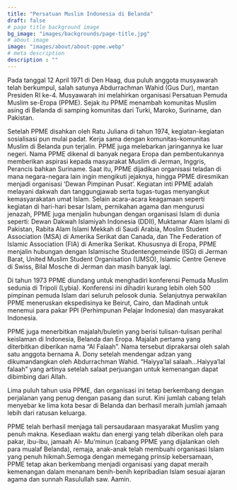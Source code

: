```yaml
---
title: "Persatuan Muslim Indonesia di Belanda"
draft: false
# page title background image
bg_image: "images/backgrounds/page-title.jpg"
# about image
image: "images/about/about-ppme.webp"
# meta description
description : ""
---
```



Pada tanggal 12 April 1971 di Den Haag, dua puluh anggota musyawarah telah berkumpul, salah satunya Abdurrachman Wahid (Gus Dur), mantan Presiden RI ke-4. Musyawarah ini melahirkan organisasi Persatuan Pemuda Muslim se-Eropa (PPME).  Sejak itu PPME menambah komunitas Muslim asing di Belanda di samping komunitas dari Turki, Maroko, Suriname, dan Pakistan.

Setelah PPME disahkan oleh Ratu Juliana di tahun 1974, kegiatan-kegiatan sosialisasi pun mulai padat. Kerja sama dengan komunitas-komunitas Muslim di Belanda pun terjalin. PPME juga melebarkan jaringannya ke luar negeri. Nama PPME dikenal di banyak negara Eropa dan pembentukannya memberikan aspirasi kepada masyarakat Muslim di Jerman, Inggris, Perancis bahkan Suriname. Saat itu, PPME dijadikan organisasi teladan di mana negara-negara lain ingin mengikuti jejaknya, hingga PPME diresmikan menjadi organisasi ‘Dewan Pimpinan Pusat’.
Kegiatan inti PPME adalah melayani dakwah dan tanggungjawab serta tugas-tugas menyangkut kemasyarakatan umat Islam. Selain acara-acara keagamaan seperti kegiatan di hari-hari besar Islam, pernikahan agama dan mengurusi jenazah, PPME juga menjalin hubungan dengan organisasi Islam di dunia seperti: Dewan Dakwah Islamiyah Indonesia (DDII), Muktamar Alam Islami di Pakistan, Rabita Alam Islami Mekkah di Saudi Arabia, Moslim Student Association (MSA) di Amerika Serikat dan Canada, dan The Federation of Islamic Association (FIA) di Amerika Serikat. Khususnya di Eropa, PPME menjalin hubungan dengan Islamische Studentengemeinde (ISG) di Jerman Barat, United Muslim Student Organisation (UMSO), Islamic Centre Geneve di Swiss, Bilal Mosche di Jerman dan masih banyak lagi.

Di tahun 1973 PPME diundang untuk menghadiri konferensi Pemuda Muslim sedunia di Tripoli (Lybia). Konferensi ini dihadiri kurang lebih oleh 500 pimpinan pemuda Islam dari seluruh pelosok dunia. Selanjutnya perwakilan PPME meneruskan ekspedisinya ke Beirut, Cairo, dan Madinah untuk menemui para pakar PPI (Perhimpunan Pelajar Indonesia) dan masyarakat Indonesia.

PPME juga menerbitkan majalah/buletin yang berisi tulisan-tulisan perihal keislaman di Indonesia, Belanda dan Eropa. Majalah pertama yang diterbitkan diberikan nama “Al Falaah”. Nama tersebut diprakarsai oleh salah satu anggota bernama A. Dony setelah mendengar adzan yang dikumandangkan oleh Abdurrachman Wahid. “Haiyya’lal salaah…Haiyya’lal falaah” yang artinya setelah salaat perjuangan untuk kemenangan dapat dibimbing dari Allah.

Lima puluh tahun usia PPME, dan organisasi ini tetap berkembang dengan perjalanan yang penug dengan pasang dan surut.  Kini jumlah cabang telah menyebar ke lima kota besar di Belanda dan berhasil meraih jumlah jamaah lebih dari ratusan keluarga.

PPME telah berhasil menjaga tali persaudaraan masyarakat Muslim yang penuh makna. Kesediaan waktu dan energi yang telah diberikan oleh para pakar, ibu-ibu, jamaah Al- Mu’minun (cabang PPME yang dijalankan oleh para mualaf Belanda), remaja, anak-anak telah membuahi organisasi Islam yang penuh hikmah.Semoga dengan memegang prinsip kebersamaan, PPME tetap akan berkembang menjadi organisasi yang dapat meraih kemenangan dalam menanam benih-benih kepribadian Islam sesuai ajaran agama dan sunnah Rasulullah saw. Aamin.